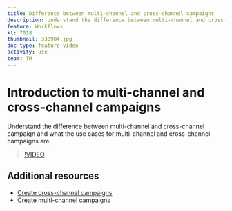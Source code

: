```yaml
---
title: Difference between multi-channel and cross-channel campaigns
description: Understand the difference between multi-channel and cross-channel campaign and what the use cases for multi-channel and cross-channel campaigns are.
feature: Workflows
kt: 7018
thumbnail: 330984.jpg
doc-type: feature video
activity: use
team: TM
---
```


# Introduction to multi-channel and cross-channel campaigns

Understand the difference between multi-channel and cross-channel campaign and what the use cases for multi-channel and cross-channel campaigns are.

>[!VIDEO](https://video.tv.adobe.com/v/330984?quality=12)

## Additional resources

* [Create cross-channel campaigns](/help/orchestrating-campaigns/cross-channel-campaigns.md)
* [Create multi-channel campaigns](/help/orchestrating-campaigns/multi-channel-campaigns.md)
  